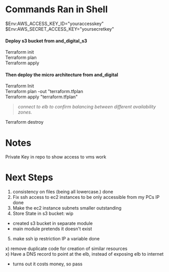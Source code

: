# Commands Ran in Shell
$Env:AWS_ACCESS_KEY_ID="youraccesskey"  
$Env:AWS_SECRET_ACCESS_KEY="yoursecretkey"  

#### Deploy s3 bucket from and_digital_s3  

Terraform init  
Terraform plan  
Terraform apply  

#### Then deploy the micro architecture from and_digital  

Terraform Init  
Terraform plan -out "terraform.tfplan  
Terraform apply "terraform.tfplan"  
>*connect to elb to confirm balancing between different availability zones.*

Terraform destroy  

# Notes  

Private Key in repo to show access to vms work  

# Next Steps  

1) consistency on files (being all lowercase.)                              done  
2) Fix ssh access to ec2 instances to be only accessible from my PCs IP     done  
3) Make the ec2 instance subnets smaller                                    outstanding  
4) Store State in s3 bucket:                                                wip  
- created s3 bucket in separate module  
- main module pretends it doesn't exist  

5) make ssh ip restriction IP a variable                                    done  

x) remove duplicate code for creation of similar resources  
x) Have a DNS record to point at the elb, instead of exposing elb to internet  
- turns out it costs money, so pass
